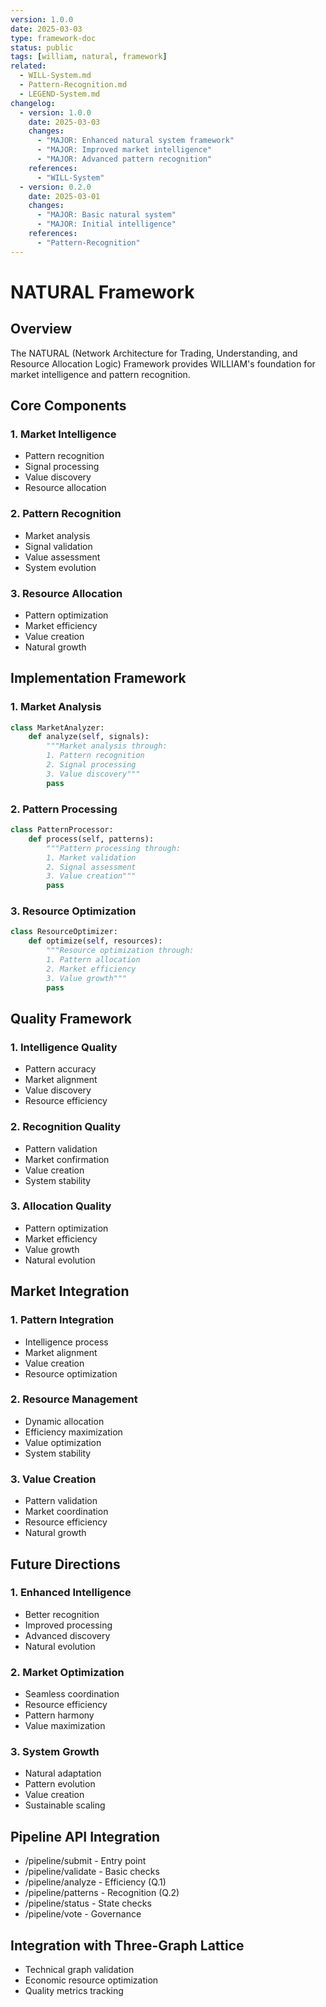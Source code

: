 ```yaml
---
version: 1.0.0
date: 2025-03-03
type: framework-doc
status: public
tags: [william, natural, framework]
related:
  - WILL-System.md
  - Pattern-Recognition.md
  - LEGEND-System.md
changelog:
  - version: 1.0.0
    date: 2025-03-03
    changes:
      - "MAJOR: Enhanced natural system framework"
      - "MAJOR: Improved market intelligence"
      - "MAJOR: Advanced pattern recognition"
    references:
      - "WILL-System"
  - version: 0.2.0
    date: 2025-03-01
    changes:
      - "MAJOR: Basic natural system"
      - "MAJOR: Initial intelligence"
    references:
      - "Pattern-Recognition"
---
```


# NATURAL Framework

## Overview

The NATURAL (Network Architecture for Trading, Understanding, and Resource Allocation Logic) Framework provides WILLIAM's foundation for market intelligence and pattern recognition.

## Core Components

### 1. Market Intelligence
- Pattern recognition
- Signal processing
- Value discovery
- Resource allocation

### 2. Pattern Recognition
- Market analysis
- Signal validation
- Value assessment
- System evolution

### 3. Resource Allocation
- Pattern optimization
- Market efficiency
- Value creation
- Natural growth

## Implementation Framework

### 1. Market Analysis
```python
class MarketAnalyzer:
    def analyze(self, signals):
        """Market analysis through:
        1. Pattern recognition
        2. Signal processing
        3. Value discovery"""
        pass
```

### 2. Pattern Processing
```python
class PatternProcessor:
    def process(self, patterns):
        """Pattern processing through:
        1. Market validation
        2. Signal assessment
        3. Value creation"""
        pass
```

### 3. Resource Optimization
```python
class ResourceOptimizer:
    def optimize(self, resources):
        """Resource optimization through:
        1. Pattern allocation
        2. Market efficiency
        3. Value growth"""
        pass
```

## Quality Framework

### 1. Intelligence Quality
- Pattern accuracy
- Market alignment
- Value discovery
- Resource efficiency

### 2. Recognition Quality
- Pattern validation
- Market confirmation
- Value creation
- System stability

### 3. Allocation Quality
- Pattern optimization
- Market efficiency
- Value growth
- Natural evolution

## Market Integration

### 1. Pattern Integration
- Intelligence process
- Market alignment
- Value creation
- Resource optimization

### 2. Resource Management
- Dynamic allocation
- Efficiency maximization
- Value optimization
- System stability

### 3. Value Creation
- Pattern validation
- Market coordination
- Resource efficiency
- Natural growth

## Future Directions

### 1. Enhanced Intelligence
- Better recognition
- Improved processing
- Advanced discovery
- Natural evolution

### 2. Market Optimization
- Seamless coordination
- Resource efficiency
- Pattern harmony
- Value maximization

### 3. System Growth
- Natural adaptation
- Pattern evolution
- Value creation
- Sustainable scaling


## Pipeline API Integration
- /pipeline/submit - Entry point
- /pipeline/validate - Basic checks
- /pipeline/analyze - Efficiency (Q.1)
- /pipeline/patterns - Recognition (Q.2)
- /pipeline/status - State checks
- /pipeline/vote - Governance

## Integration with Three-Graph Lattice
- Technical graph validation
- Economic resource optimization
- Quality metrics tracking